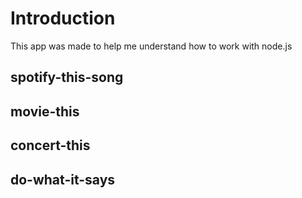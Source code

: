 # Introduction

This app was made to help me understand how to work with node.js

## spotify-this-song

## movie-this

## concert-this

## do-what-it-says
